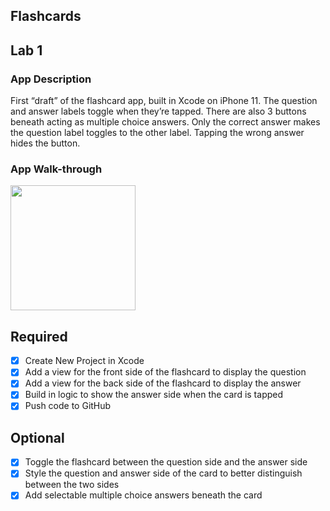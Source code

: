 ## Flashcards

## Lab 1

### App Description
First “draft” of the flashcard app, built in Xcode on iPhone 11.
The question and answer labels toggle when they’re tapped.
There are also 3 buttons beneath acting as multiple choice answers. Only the correct answer makes the question label toggles to the other label. Tapping the wrong answer hides the button. 

### App Walk-through

<img src="http://g.recordit.co/IVeinPOfLL.gif" width=200><br>

## Required
- [x] Create New Project in Xcode
- [x] Add a view for the front side of the flashcard to display the question
- [x] Add a view for the back side of the flashcard to display the answer
- [x] Build in logic to show the answer side when the card is tapped
- [x] Push code to GitHub
## Optional
- [x] Toggle the flashcard between the question side and the answer side
- [x] Style the question and answer side of the card to better distinguish between the two sides
- [x] Add selectable multiple choice answers beneath the card
